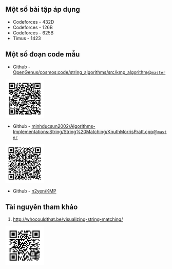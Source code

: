 ## Một số bài tập áp dụng

- Codeforces - 432D
- Codeforces - 126B
- Codeforces - 625B
- Timus - 1423

## Một số đoạn code mẫu

- Github - [OpenGenus/cosmos:code/string_algorithms/src/kmp_algorithm@`master`](https://github.com/OpenGenus/cosmos/tree/master/code/string_algorithms/src/kmp_algorithm)

<img src="./img/kmp-ref-0.svg" width=120px>

- Github - [minhducsun2002/Algorithms-Implementations:String/String%20Matching/KnuthMorrisPratt.cpp@`master`](https://github.com/minhducsun2002/Algorithms-Implementations/blob/master/String/String%20Matching/KnuthMorrisPratt.cpp)

<img src="./img/kmp-ref-1.svg" width=120px>

- Github - [n2yen/KMP](https://github.com/n2yen/KMP)

<!-- <img src="./img/kmp-ref-2.svg" width=120px> -->

## Tài nguyên tham khảo

1. http://whocouldthat.be/visualizing-string-matching/

<img src="./img/kmp-ref-3.svg" width=120px>
